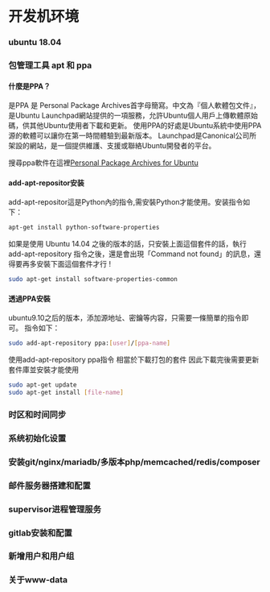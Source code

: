 # 开发机环境

### ubuntu 18.04

### 包管理工具 apt 和 ppa

#### 什麼是PPA？

是PPA 是 Personal Package Archives首字母簡寫。中文為『個人軟體包文件』，是Ubuntu Launchpad網站提供的一項服務，允許Ubuntu個人用戶上傳軟體原始碼，供其他Ubuntu使用者下載和更新。
使用PPA的好處是Ubuntu系統中使用PPA源的軟體可以讓你在第一時間體驗到最新版本。
Launchpad是Canonical公司所架設的網站，是一個提供維護、支援或聯絡Ubuntu開發者的平台。

搜尋ppa軟件在這裡[Personal Package Archives for Ubuntu](https://launchpad.net/ubuntu/+ppas)

#### add-apt-repositor安装

add-apt-repositor這是Python內的指令,需安裝Python才能使用。安装指令如下：

```bash
apt-get install python-software-properties
```

如果是使用 Ubuntu 14.04 之後的版本的話，只安裝上面這個套件的話，執行 add-apt-repository 指令之後，還是會出現「Command not found」的訊息，還得要再多安裝下面這個套件才行 !

```bash
sudo apt-get install software-properties-common
```

#### 透過PPA安裝

ubuntu9.10之后的版本，添加源地址、密鑰等内容，只需要一條簡單的指令即可。
指令如下：

```bash
sudo add-apt-repository ppa:[user]/[ppa-name]
```

使用add-apt-repository ppa指令 相當於下載打包的套件
因此下載完後需要更新套件庫並安裝才能使用

```bash
sudo apt-get update
sudo apt-get install [file-name]
```

### 时区和时间同步

### 系统初始化设置

### 安装git/nginx/mariadb/多版本php/memcached/redis/composer

### 邮件服务器搭建和配置

### supervisor进程管理服务

### gitlab安装和配置

### 新增用户和用户组

### 关于www-data


